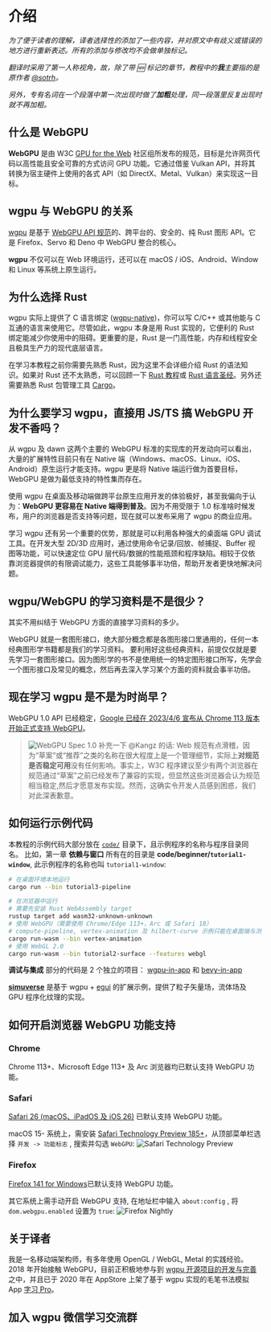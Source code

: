 # 介绍

_为了便于读者的理解，译者选择性的添加了一些内容，并对原文中有歧义或错误的地方进行重新表述。所有的添加与修改均不会做单独标记。_

_翻译时采用了第一人称视角，故，除了带 🆕 标记的章节，教程中的**我**主要指的是原作者 [@sotrh](https://github.com/sotrh)。_

_另外，专有名词在一个段落中第一次出现时做了**加粗**处理，同一段落里反复出现时就不再加粗。_

## 什么是 WebGPU

**WebGPU** 是由 W3C [GPU for the Web](https://www.w3.org/community/gpu/) 社区组所发布的规范，目标是允许网页代码以高性能且安全可靠的方式访问 GPU 功能。它通过借鉴 Vulkan API，并将其转换为宿主硬件上使用的各式 API（如 DirectX、Metal、Vulkan）来实现这一目标。

## wgpu 与 WebGPU 的关系

[wgpu](https://github.com/gfx-rs/wgpu) 是基于 [WebGPU API 规范](https://gpuweb.github.io/gpuweb/)的、跨平台的、安全的、纯 Rust 图形 API。它是 Firefox、Servo 和 Deno 中 WebGPU 整合的核心。

**wgpu** 不仅可以在 Web 环境运行，还可以在 macOS / iOS、Android、Window 和 Linux 等系统上原生运行。

## 为什么选择 Rust

wgpu 实际上提供了 C 语言绑定 ([wgpu-native](https://github.com/gfx-rs/wgpu-native))，你可以写 C/C++ 或其他能与 C 互通的语言来使用它。尽管如此，wgpu 本身是用 Rust 实现的，它便利的 Rust 绑定能减少你使用中的阻碍。更重要的是，Rust 是一门高性能，内存和线程安全且极具生产力的现代底层语言。

在学习本教程之前你需要先熟悉 Rust，因为这里不会详细介绍 Rust 的语法知识。如果对 Rust 还不太熟悉，可以回顾一下 [Rust 教程](https://www.rust-lang.org/zh-CN/learn)或 [Rust 语言圣经](https://course.rs/about-book.html)。另外还需要熟悉 Rust 包管理工具 [Cargo](https://rustwiki.org/zh-CN/cargo/getting-started/index.html)。

## 为什么要学习 wgpu，直接用 JS/TS 搞 WebGPU 开发不香吗？

从 wgpu 及 dawn 这两个主要的 WebGPU 标准的实现库的开发动向可以看出，大量的扩展特性目前只有在 Native 端（Windows、macOS、Linux、iOS、Android）原生运行才能支持。wgpu 更是将 Native 端运行做为首要目标，WebGPU 是做为最低支持的特性集而存在。

使用 wgpu 在桌面及移动端做跨平台原生应用开发的体验极好，甚至我偏向于认为：**WebGPU 更容易在 Native 端得到普及**。因为不用受限于 1.0 标准啥时候发布，用户的浏览器是否支持等问题，现在就可以发布采用了 wgpu 的商业应用。

学习 wgpu 还有另一个重要的优势，那就是可以利用各种强大的桌面端 GPU 调试工具。在开发大型 2D/3D 应用时，通过使用命令记录/回放、帧捕捉、Buffer 视图等功能，可以快速定位 GPU 层代码/数据的性能瓶颈和程序缺陷。相较于仅依靠浏览器提供的有限调试能力，这些工具能够事半功倍，帮助开发者更快地解决问题。

## wgpu/WebGPU 的学习资料是不是很少？

其实不用纠结于 WebGPU 方面的直接学习资料的多少。

WebGPU 就是一套图形接口，绝大部分概念都是各图形接口里通用的，任何一本经典图形学书籍都是我们的学习资料。
要利用好这些经典资料，前提仅仅就是要先学习一套图形接口。因为图形学的书不是使用统一的特定图形接口所写，先学会一个图形接口及常见的概念，然后再去深入学习某个方面的资料就会事半功倍。

## 现在学习 wgpu 是不是为时尚早？

WebGPU 1.0 API 已经稳定，[Google 已经在 2023/4/6 宣布从 Chrome 113 版本开始正式支持 WebGPU](https://developer.chrome.com/blog/webgpu-release/)。

> <img src="/res/WebGPU-1.0.png" alt="WebGPU Spec 1.0" />
> 补充一下 @Kangz 的话: Web 规范有点滑稽，因为“草案”或“推荐”之类的名称在很大程度上是一个管理细节，实际上<b>对规范是否稳定可用</b>没有任何影响。事实上，W3C 程序建议至少有两个浏览器在规范通过“草案”之前已经发布了兼容的实现，但显然这些浏览器会认为规范相当稳定,然后才愿意发布实现。然而，这确实令开发人员感到困惑，我们对此深表歉意。

## 如何运行示例代码

本教程的示例代码大部分放在 [`code/`](https://github.com/jinleili/learn-wgpu-zh/tree/master/code) 目录下，且示例程序的名称与程序目录同名。
比如，第一章 **依赖与窗口** 所有在的目录是 **code/beginner/`tutorial1-window`**, 此示例程序的名称也叫 `tutorial1-window`:

```sh
# 在桌面环境本地运行
cargo run --bin tutorial3-pipeline

# 在浏览器中运行
# 需要先安装 Rust WebAssembly target
rustup target add wasm32-unknown-unknown
# 使用 WebGPU（需要使用 Chrome/Edge 113+，Arc 或 Safari 18）
# compute-pipeline, vertex-animation 及 hilbert-curve 示例只能在桌面端与浏览器端 WebGPU 环境运行
cargo run-wasm --bin vertex-animation
# 使用 WebGL 2.0
cargo run-wasm --bin tutorial2-surface --features webgl
```

**调试与集成** 部分的代码是 2 个独立的项目：
[wgpu-in-app](https://github.com/jinleili/wgpu-in-app) 和 [bevy-in-app](https://github.com/jinleili/bevy-in-app)

[**simuverse**](https://github.com/jinleili/simuverse) 是基于 wgpu + [egui](https://github.com/emilk/egui) 的扩展示例，提供了粒子矢量场，流体场及 GPU 程序化纹理的实现。

## 如何开启浏览器 WebGPU 功能支持

### Chrome

Chrome 113+、Microsoft Edge 113+ 及 Arc 浏览器均已默认支持 WebGPU 功能。

### Safari

[Safari 26 (macOS、iPadOS 及 iOS 26)](https://developer.apple.com/videos/play/wwdc2025/236/) 已默认支持 WebGPU 功能。

macOS 15- 系统上，需安装 [Safari Technology Preview 185+](https://www.webkit.org/blog/14879/webgpu-now-available-for-testing-in-safari-technology-preview/)，从顶部菜单栏选择 `开发 -> 功能标志` , 搜索并勾选 `WebGPU`:
<img src="/res/safari.png" alt="Safari Technology Preview">

### Firefox
[Firefox 141 for Windows](https://mozillagfx.wordpress.com/2025/07/15/shipping-webgpu-on-windows-in-firefox-141/)已默认支持 WebGPU 功能。

其它系统上需手动开启 WebGPU 支持, 在地址栏中输入 `about:config` , 将 `dom.webgpu.enabled` 设置为 `true`:
<img src="/res/firefox.png" alt="Firefox Nightly">

## 关于译者

我是一名移动端架构师，有多年使用 OpenGL / WebGL, Metal 的实践经验。2018 年开始接触 WebGPU，目前正积极地参与到 [wgpu 开源项目的开发与完善](https://github.com/gfx-rs/wgpu/commits?author=jinleili)之中，并且已于 2020 年在 AppStore 上架了基于 wgpu 实现的毛笔书法模拟 App [字习 Pro](https://apps.apple.com/cn/app/字习-pro/id1507339788)。

## 加入 wgpu 微信学习交流群

<JoinWeiChatGroup />

